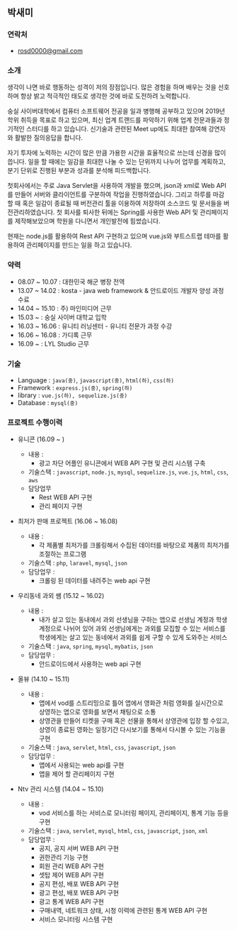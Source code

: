 ## 박새미

### 연락처
* rosd0000@gmail.com

### 소개
생각이 나면 바로 행동하는 성격이 저의 장점입니다. 많은 경험을 하며 배우는 것을 선호하며 항상 밝고 적극적인 태도로 생각한 것에 바로 도전하려 노력합니다.  

숭실 사이버대학에서 컴퓨터 소프트웨어 전공을 일과 병행해 공부하고 있으며 2019년 학위 취득을 목표로 하고 있으며, 최신 업계 트랜드를 파악하기 위해 업계 전문과들과 정기적인 스터디를 하고 있습니다. 신기술과 관련된 Meet up에도  최대한 참여해 강연자와 활발한 질의응답을 합니다. 

자기 투자에 노력하는 시간이 많은 만큼 가용한 시간을 효율적으로 쓰는데 신경을 많이 씁니다. 일을 할 때에는 일감을 최대한 나눌 수 있는 단위까지 나누어 업무를 계획하고, 분기 단위로  진행된 부분과 성과를 분석해 피드백합니다.

첫회사에서는 주로 Java Servlet을 사용하여 개발을 했으며, json과 xml로 Web API를 만들어 서버와 클라이언트를 구분하여 작업을 진행하였습니다. 그리고 하루를 마감 할 때 혹은 일감이 종료될 때 버전관리 툴을 이용하여 저장하여 소스코드 및 문서들을 버전관리하였습니다. 첫 회사를 퇴사한 뒤에는 Spring를 사용한 Web API 및 관리페이지를 제작해보았으며 학원을 다니면서 개인발전에 힘썼습니다.

현재는 node.js를 활용하여 Rest API 구현하고 있으며 vue.js와 부트스트랩 테마를 활용하여 관리페이지를 만드는 일을 하고 있습니다.

### 약력
* 08.07 ~ 10.07 : 대한민국 해군 병장 전역
* 13.07 ~ 14.02 : kosta - java web framework & 안드로이드 개발자 양성 과정 수료
* 14.04 ~ 15.10 : 주) 마인미디어 근무
* 15.03 ~ : 숭실 사이버 대학교 입학
* 16.03 ~ 16.06 : 유니티 러닝센터 - 유니티 전문가 과정 수강
* 16.06 ~ 16.08 : 가디록 근무
* 16.09 ~ : LYL Studio 근무


### 기술
* Language : `java(중)`, `javascript(중)`, `html(하)`, `css(하)`
* Framework : `express.js(중)`, `spring(하)`
* library : `vue.js(하), sequelize.js(중)`
* Database : `mysql(중)`

### 프로젝트 수행이력
* 유니콘 (16.09 ~ )
	- 내용 :
		- 광고 차단 어플인 유니콘에서 WEB API 구현 및 관리 시스템 구축
	- 기술스택 : `javascript`, `node.js`, `mysql`, `sequelize.js`, `vue.js`, `html`, `css`, `aws`
	- 담당업무
		- Rest WEB API 구현
		- 관리 페이지 구현

* 최저가 판매 프로젝트 (16.06 ~ 16.08)
	- 내용 :
		- 각 제품별 최저가를 크롤링해서 수집된 데이터를 바탕으로 제품의 최저가를 조절하는 프로그램
	- 기술스택 : `php`, `laravel`, `mysql`, `json`
	- 담당업무 : 
		- 크롤링 된 데이터를 내려주는 web api 구현

* 우리동네 과외 쌤 (15.12 ~ 16.02)
	- 내용 : 
		- 내가 살고 있는 동내에서 과외 선생님을 구하는 앱으로 선생님 계정과 학생 계정으로 나뉘어 있어 과외 선생님에게는 과외를 모집할 수 있는 서비스를 학생에게는 살고 있는 동네에서 과외를 쉽게 구할 수 있게 도와주는 서비스
	- 기술스택 : `java`, `spring`, `mysql`, `mybatis`, `json`
	- 담당업무 : 
		- 안드로이드에서 사용하는 web api 구현

* 올뷰 (14.10 ~ 15.11)
	- 내용 : 
		- 앱에서 vod를 스트리밍으로 틀어 앱에서 영화관 처럼 영화를 실시간으로 상영하는 앱으로 영화를 보면서 채팅으로 소통
		- 상영관을 만들어 티켓을 구매 혹은 선물을 통해서 상영관에 입장 할 수있고, 상영이 종료된 영화는 일정기간 다시보기를 통해서 다시볼 수 있는 기능을 구현
	- 기술스택 : `java`, `servlet`, `html`, `css`, `javascript`, `json`
	- 담당업무 : 
		- 앱에서 사용되는 web api를 구현
		- 앱을 제어 할 관리페이지 구현

* Ntv 관리 시스템 (14.04 ~ 15.10)
	- 내용 :
		- vod 서비스를 하는 서비스로 모니터링 페이지, 관리페이지, 통계 기능 등을 구현
	- 기술스택 : `java`, `servlet`, `mysql`, `html`, `css`, `javascript`, `json`, `xml`
	- 담당업무 :
		- 공지, 공지 서버 WEB API 구현
		- 권한관리 기능 구현
		- 회원 관리 WEB API 구현
		- 셋탑 제어 WEB API 구현
		- 공지 편성, 배포 WEB API 구현
		- 광고 편성, 배포 WEB API 구현 
		- 광고 통계 WEB API 구현
		- 구매내역, 네트워크 상태, 시청 이력에 관련된 통계 WEB API 구현
		- 서비스 모니터링 시스템 구현	


